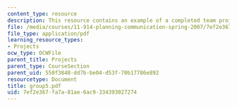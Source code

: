 ```yaml
---
content_type: resource
description: This resource contains an example of a completed team project.
file: /media/courses/11-914-planning-communication-spring-2007/7ef2e367fa7a81ae6ac9334393027274_group5.pdf
file_type: application/pdf
learning_resource_types:
- Projects
ocw_type: OCWFile
parent_title: Projects
parent_type: CourseSection
parent_uid: 550f3848-dd7b-be04-d53f-70b17786e892
resourcetype: Document
title: group5.pdf
uid: 7ef2e367-fa7a-81ae-6ac9-334393027274
---
```

